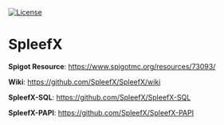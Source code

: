 [![License](https://img.shields.io/badge/License-Apache%202.0-blue.svg)](https://opensource.org/licenses/Apache-2.0)
# SpleefX

**Spigot Resource**: https://www.spigotmc.org/resources/73093/

**Wiki**: https://github.com/SpleefX/SpleefX/wiki

**SpleefX-SQL**: https://github.com/SpleefX/SpleefX-SQL

**SpleefX-PAPI**: https://github.com/SpleefX/SpleefX-PAPI

